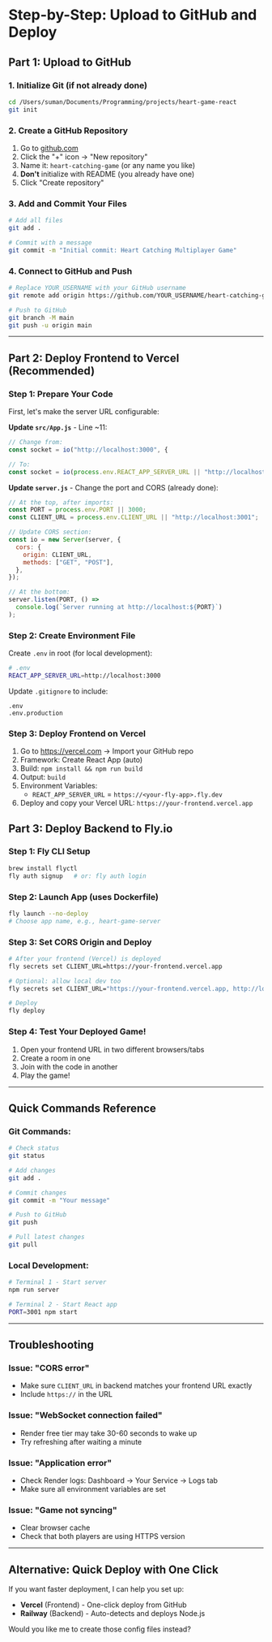 # Step-by-Step: Upload to GitHub and Deploy

## Part 1: Upload to GitHub

### 1. Initialize Git (if not already done)

```bash
cd /Users/suman/Documents/Programming/projects/heart-game-react
git init
```

### 2. Create a GitHub Repository

1. Go to [github.com](https://github.com)
2. Click the "+" icon → "New repository"
3. Name it: `heart-catching-game` (or any name you like)
4. **Don't** initialize with README (you already have one)
5. Click "Create repository"

### 3. Add and Commit Your Files

```bash
# Add all files
git add .

# Commit with a message
git commit -m "Initial commit: Heart Catching Multiplayer Game"
```

### 4. Connect to GitHub and Push

```bash
# Replace YOUR_USERNAME with your GitHub username
git remote add origin https://github.com/YOUR_USERNAME/heart-catching-game.git

# Push to GitHub
git branch -M main
git push -u origin main
```

---

## Part 2: Deploy Frontend to Vercel (Recommended)

### Step 1: Prepare Your Code

First, let's make the server URL configurable:

**Update `src/App.js`** - Line ~11:

```javascript
// Change from:
const socket = io("http://localhost:3000", {

// To:
const socket = io(process.env.REACT_APP_SERVER_URL || "http://localhost:3000", {
```

**Update `server.js`** - Change the port and CORS (already done):

```javascript
// At the top, after imports:
const PORT = process.env.PORT || 3000;
const CLIENT_URL = process.env.CLIENT_URL || "http://localhost:3001";

// Update CORS section:
const io = new Server(server, {
  cors: {
    origin: CLIENT_URL,
    methods: ["GET", "POST"],
  },
});

// At the bottom:
server.listen(PORT, () =>
  console.log(`Server running at http://localhost:${PORT}`)
);
```

### Step 2: Create Environment File

Create `.env` in root (for local development):

```bash
# .env
REACT_APP_SERVER_URL=http://localhost:3000
```

Update `.gitignore` to include:

```
.env
.env.production
```

### Step 3: Deploy Frontend on Vercel

1. Go to https://vercel.com → Import your GitHub repo
2. Framework: Create React App (auto)
3. Build: `npm install && npm run build`
4. Output: `build`
5. Environment Variables:
   - `REACT_APP_SERVER_URL` = `https://<your-fly-app>.fly.dev`
6. Deploy and copy your Vercel URL: `https://your-frontend.vercel.app`

## Part 3: Deploy Backend to Fly.io

### Step 1: Fly CLI Setup

```bash
brew install flyctl
fly auth signup   # or: fly auth login
```

### Step 2: Launch App (uses Dockerfile)

```bash
fly launch --no-deploy
# Choose app name, e.g., heart-game-server
```

### Step 3: Set CORS Origin and Deploy

```bash
# After your frontend (Vercel) is deployed
fly secrets set CLIENT_URL=https://your-frontend.vercel.app

# Optional: allow local dev too
fly secrets set CLIENT_URL="https://your-frontend.vercel.app, http://localhost:3001"

# Deploy
fly deploy
```

### Step 4: Test Your Deployed Game!

1. Open your frontend URL in two different browsers/tabs
2. Create a room in one
3. Join with the code in another
4. Play the game!

---

## Quick Commands Reference

### Git Commands:

```bash
# Check status
git status

# Add changes
git add .

# Commit changes
git commit -m "Your message"

# Push to GitHub
git push

# Pull latest changes
git pull
```

### Local Development:

```bash
# Terminal 1 - Start server
npm run server

# Terminal 2 - Start React app
PORT=3001 npm start
```

---

## Troubleshooting

### Issue: "CORS error"

- Make sure `CLIENT_URL` in backend matches your frontend URL exactly
- Include `https://` in the URL

### Issue: "WebSocket connection failed"

- Render free tier may take 30-60 seconds to wake up
- Try refreshing after waiting a minute

### Issue: "Application error"

- Check Render logs: Dashboard → Your Service → Logs tab
- Make sure all environment variables are set

### Issue: "Game not syncing"

- Clear browser cache
- Check that both players are using HTTPS version

---

## Alternative: Quick Deploy with One Click

If you want faster deployment, I can help you set up:

- **Vercel** (Frontend) - One-click deploy from GitHub
- **Railway** (Backend) - Auto-detects and deploys Node.js

Would you like me to create those config files instead?
